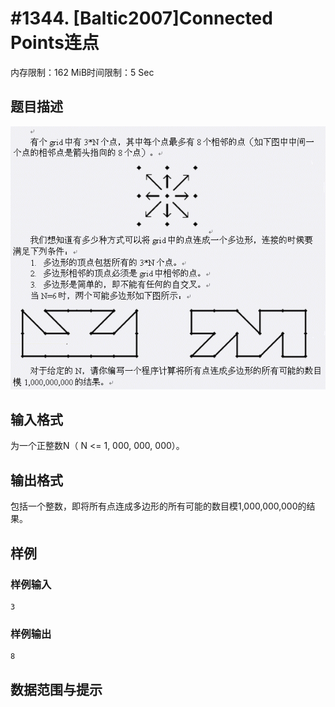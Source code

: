 # #1344. [Baltic2007]Connected Points连点

内存限制：162 MiB时间限制：5 Sec

## 题目描述

![](images/1344.jpg)

## 输入格式

为一个正整数N（ N <= 1, 000, 000, 000）。

## 输出格式

包括一个整数，即将所有点连成多边形的所有可能的数目模1,000,000,000的结果。

## 样例

### 样例输入

    
    3
    

### 样例输出

    
    8
    

## 数据范围与提示
